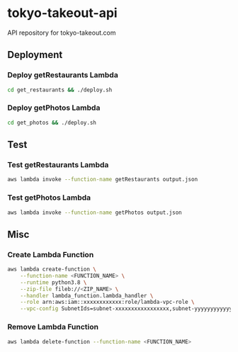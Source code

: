# tokyo-takeout-api
API repository for tokyo-takeout.com

## Deployment
### Deploy getRestaurants Lambda
```bash
cd get_restaurants && ./deploy.sh
```
### Deploy getPhotos Lambda
```bash
cd get_photos && ./deploy.sh
```

## Test
### Test getRestaurants Lambda
```bash
aws lambda invoke --function-name getRestaurants output.json
```
### Test getPhotos Lambda
```bash
aws lambda invoke --function-name getPhotos output.json
```

## Misc
### Create Lambda Function
```bash
aws lambda create-function \
    --function-name <FUNCTION_NAME> \
    --runtime python3.8 \
    --zip-file fileb://<ZIP_NAME> \
    --handler lambda_function.lambda_handler \
    --role arn:aws:iam::xxxxxxxxxxxx:role/lambda-vpc-role \
    --vpc-config SubnetIds=subnet-xxxxxxxxxxxxxxxxx,subnet-yyyyyyyyyyyyyyyyy,SecurityGroupIds=sg-xxxxxxxxxxxxxxxxx
```
### Remove Lambda Function
```bash
aws lambda delete-function --function-name <FUNCTION_NAME>
```
